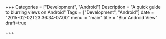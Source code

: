 +++
Categories = ["Development", "Android"]
Description = "A quick guide to blurring views on Android"
Tags = ["Development", "Android"]
date = "2015-02-02T23:36:34-07:00"
menu = "main"
title = "Blur Android View"
draft=true

+++

